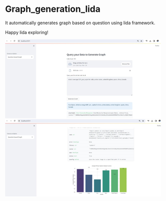 # Graph_generation_lida



It automatically generates graph based on question using lida framework.

Happy lida exploring!

![Alt Text](Capture.JPG)
![Alt Text](Capture1.JPG)